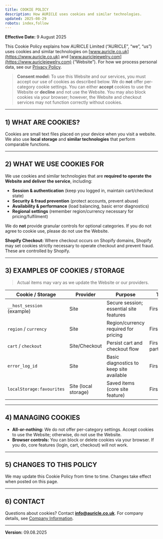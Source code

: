 ```yaml
---
title: COOKIE POLICY
description: How AURICLE uses cookies and similar technologies.
updated: 2025-08-29
robots: index,follow
---
```


<div className="information-page">


**Effective Date:** 9 August 2025

This Cookie Policy explains how AURICLE Limited (“AURICLE”, “we”, “us”) uses cookies and similar technologies on [www.auricle.co.uk](https://www.auricle.co.uk) and [www.auriclejewelry.com](https://www.auriclejewelry.com) (“Website”). For how we process personal data, see our [Privacy Policy](/information/privacy-policy).

> **Consent model:** To use this Website and our services, you must accept our use of cookies as described below. We do **not** offer per-category cookie settings. You can either **accept** cookies to use the Website or **decline** and not use the Website. You may also block cookies via your browser; however, the Website and checkout services may not function correctly without cookies.

---

## 1) WHAT ARE COOKIES?

Cookies are small text files placed on your device when you visit a website. We also use **local storage** and **similar technologies** that perform comparable functions.

---

## 2) WHAT WE USE COOKIES FOR

We use cookies and similar technologies that are **required to operate the Website and deliver the service**, including:

- **Session & authentication** (keep you logged in, maintain cart/checkout state)  
- **Security & fraud prevention** (protect accounts, prevent abuse)  
- **Availability & performance** (load balancing, basic error diagnostics)  
- **Regional settings** (remember region/currency necessary for pricing/fulfilment)

We do **not** provide granular controls for optional categories. If you do not agree to cookie use, please do not use the Website.

**Shopify Checkout:** Where checkout occurs on Shopify domains, Shopify may set cookies strictly necessary to operate checkout and prevent fraud. These are controlled by Shopify.

---

## 3) EXAMPLES OF COOKIES / STORAGE

> Actual items may vary as we update the Website or our providers.

| Cookie / Storage | Provider | Purpose | Type | Expiry |
|---|---|---|---|---|
| `__host_session` (example) | Site | Secure session; essential site features | First-party | Session |
| `region` / `currency` | Site | Region/currency required for pricing | First-party | 6 months |
| `cart` / `checkout` | Site/Checkout | Persist cart and checkout flow | First/third-party | Up to 30 days |
| `error_log_id` | Site | Basic diagnostics to keep site available | First-party | 30 days |
| `localStorage:favourites` | Site (local storage) | Saved items (core site feature) | First-party | Until removed |

---

## 4) MANAGING COOKIES

- **All-or-nothing:** We do not offer per-category settings. Accept cookies to use the Website; otherwise, do not use the Website.  
- **Browser controls:** You can block or delete cookies via your browser. If you do, core features (login, cart, checkout) will not work.

---

## 5) CHANGES TO THIS POLICY

We may update this Cookie Policy from time to time. Changes take effect when posted on this page.

---

## 6) CONTACT

Questions about cookies? Contact **info@auricle.co.uk**.
For company details, see [Company Information](/information/company-information-imprint).

---

**Version:** 09.08.2025

</div>